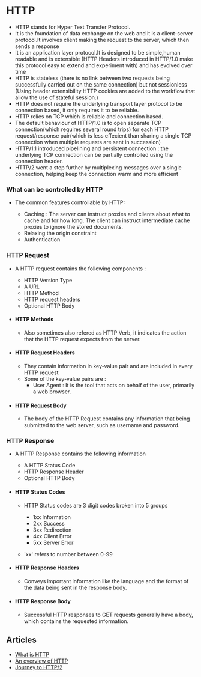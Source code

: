 # HTTP

- HTTP stands for Hyper Text Transfer Protocol.
- It is the foundation of data exchange on the web and it is a client-server protocol.It involves client making the request to the server, which then sends a response
- It is an application layer protocol.It is designed to be simple,human readable and is extensible (HTTP Headers introduced in HTTP/1.0 make this protocol easy to extend and experiment with) and has evolved over time
- HTTP is stateless (there is no link between two requests being successfully carried out on the same connection) but not sessionless (Using header extensibility HTTP cookies are added to the workflow that allow the use of stateful session.)
- HTTP does not require the underlying transport layer protocol to be connection based, it only requires it to be reliable. 
- HTTP relies on TCP which is reliable and connection based. 
- The default behaviour of HTTP/1.0 is to open separate TCP connection(which requires several round trips) for each HTTP request/response pair(which is less effecient than sharing a single TCP connection when multiple requests are sent in succession)
- HTTP/1.1 introduced pipelining and persistent connection : the underlying TCP connection can be partially controlled using the connection header.
- HTTP/2 went a step further by multiplexing messages over a single connection, helping keep the connection warm and more efficient

### What can be controlled by HTTP

- The common features controllable by HTTP:

    - Caching : The server can instruct proxies and clients about what to cache and for how long. The client can instruct intermediate cache proxies to ignore the stored documents.
    - Relaxing the origin constraint 
    - Authentication



### HTTP Request

- A HTTP request contains the following components : 

    - HTTP Version Type
    - A URL
    - HTTP Method
    - HTTP request headers
    - Optional HTTP Body


- #### HTTP Methods

    - Also sometimes also refered as HTTP Verb, it indicates the action that the HTTP request expects from the server.

- #### HTTP Request Headers

    - They contain information in key-value pair and are included in every HTTP request
    - Some of the key-value pairs are :
        - User Agent : It is the tool that acts on behalf of the user, primarily a web browser.


- #### HTTP Request Body

    - The body of the HTTP Request contains any information that being submitted to the web server, such as username and password.

### HTTP Response 

- A HTTP Response contains the following information

    - A HTTP Status Code
    - HTTP Response Header
    - Optional HTTP Body

- #### HTTP Status Codes

    - HTTP Status codes are 3 digit codes broken into 5 groups 
        - 1xx Information
        - 2xx Success 
        - 3xx Redirection
        - 4xx Client Error
        - 5xx Server Error

    - 'xx' refers to number between 0-99

- #### HTTP Response Headers

    - Conveys important information like the language and the format of the data being sent in the response body.
 
- #### HTTP Response Body

    - Successful HTTP responses to GET requests generally have a body, which contains the requested information.


## Articles

- [What is HTTP](https://www.cloudflare.com/en-gb/learning/ddos/glossary/hypertext-transfer-protocol-http/)
- [An overview of HTTP](https://developer.mozilla.org/en-US/docs/Web/HTTP/Overview)
- [Journey to HTTP/2](https://kamranahmed.info/blog/2016/08/13/http-in-depth)